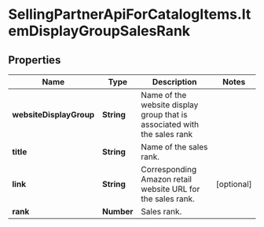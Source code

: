 # SellingPartnerApiForCatalogItems.ItemDisplayGroupSalesRank

## Properties

Name | Type | Description | Notes
------------ | ------------- | ------------- | -------------
**websiteDisplayGroup** | **String** | Name of the website display group that is associated with the sales rank | 
**title** | **String** | Name of the sales rank. | 
**link** | **String** | Corresponding Amazon retail website URL for the sales rank. | [optional] 
**rank** | **Number** | Sales rank. | 


